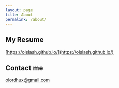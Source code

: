 ```yaml
---
layout: page
title: About
permalink: /about/
---
```


## My Resume
[https://olslash.github.io/](https://olslash.github.io/)

## Contact me

[olordhux@gmail.com](mailto:olordhux@gmail.com)
